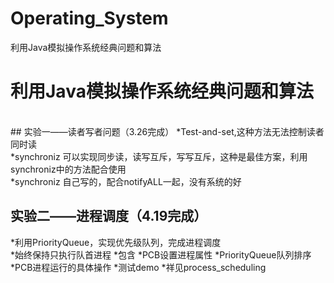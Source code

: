 # Operating_System
利用Java模拟操作系统经典问题和算法

# 利用Java模拟操作系统经典问题和算法
<br>
## 实验一——读者写者问题（3.26完成）
  *Test-and-set,这种方法无法控制读者同时读<br>
  *synchroniz 可以实现同步读，读写互斥，写写互斥，这种是最佳方案，利用synchroniz中的方法配合使用<br>
  *synchroniz 自己写的，配合notifyALL一起，没有系统的好<br>

## 实验二——进程调度（4.19完成）
 *利用PriorityQueue，实现优先级队列，完成进程调度<br>
 *始终保持只执行队首进程
 *包含
    *PCB设置进程属性
    *PriorityQueue队列排序
    *PCB进程运行的具体操作
    *测试demo
 *祥见process_scheduling
 
